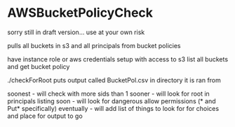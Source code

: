 # AWSBucketPolicyCheck

sorry still in draft version... use at your own risk

pulls all buckets in s3 and all principals from bucket policies

have instance role or aws credentials setup with access to s3 list all buckets and get bucket policy

./checkForRoot
puts output called BucketPol.csv in directory it is ran from

soonest - will check with more sids than 1
sooner - will look for root in principals listing
soon - will look for dangerous allow permissions (* and Put* specifically)
eventually - will add list of things to look for for choices and place for output to go
